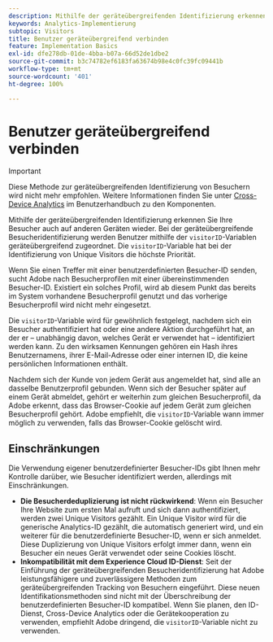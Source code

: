 ```yaml
---
description: Mithilfe der geräteübergreifenden Identifizierung erkennen Sie Ihre Besucher auch auf anderen Geräten wieder. Bei der geräteübergreifenden Besucherkennung werden Benutzer mithilfe der Besucherkennungsvariablen „s.visitorID“ geräteübergreifend zugeordnet.
keywords: Analytics-Implementierung
subtopic: Visitors
title: Benutzer geräteübergreifend verbinden
feature: Implementation Basics
exl-id: dfe278db-01de-4bba-b07a-66d52de1dbe2
source-git-commit: b3c74782ef6183fa63674b98e4c0fc39fc09441b
workflow-type: tm+mt
source-wordcount: '401'
ht-degree: 100%

---
```


# Benutzer geräteübergreifend verbinden

>[!IMPORTANT]
>
>Diese Methode zur geräteübergreifenden Identifizierung von Besuchern wird nicht mehr empfohlen. Weitere Informationen finden Sie unter [Cross-Device Analytics](/help/components/cda/overview.md) im Benutzerhandbuch zu den Komponenten.

Mithilfe der geräteübergreifenden Identifizierung erkennen Sie Ihre Besucher auch auf anderen Geräten wieder. Bei der geräteübergreifende Besucheridentifizierung werden Benutzer mithilfe der `visitorID`-Variablen geräteübergreifend zugeordnet. Die `visitorID`-Variable hat bei der Identifizierung von Unique Visitors die höchste Priorität.

Wenn Sie einen Treffer mit einer benutzerdefinierten Besucher-ID senden, sucht Adobe nach Besucherprofilen mit einer übereinstimmenden Besucher-ID. Existiert ein solches Profil, wird ab diesem Punkt das bereits im System vorhandene Besucherprofil genutzt und das vorherige Besucherprofil wird nicht mehr eingesetzt.

Die `visitorID`-Variable wird für gewöhnlich festgelegt, nachdem sich ein Besucher authentifiziert hat oder eine andere Aktion durchgeführt hat, an der er – unabhängig davon, welches Gerät er verwendet hat – identifiziert werden kann. Zu den wirksamen Kennungen gehören ein Hash ihres Benutzernamens, ihrer E-Mail-Adresse oder einer internen ID, die keine persönlichen Informationen enthält.

Nachdem sich der Kunde von jedem Gerät aus angemeldet hat, sind alle an dasselbe Benutzerprofil gebunden. Wenn sich der Besucher später auf einem Gerät abmeldet, gehört er weiterhin zum gleichen Besucherprofil, da Adobe erkennt, dass das Browser-Cookie auf jedem Gerät zum gleichen Besucherprofil gehört. Adobe empfiehlt, die `visitorID`-Variable wann immer möglich zu verwenden, falls das Browser-Cookie gelöscht wird.

## Einschränkungen

Die Verwendung eigener benutzerdefinierter Besucher-IDs gibt Ihnen mehr Kontrolle darüber, wie Besucher identifiziert werden, allerdings mit Einschränkungen.

* **Die Besucherdeduplizierung ist nicht rückwirkend**: Wenn ein Besucher Ihre Website zum ersten Mal aufruft und sich dann authentifiziert, werden zwei Unique Visitors gezählt. Ein Unique Visitor wird für die generische Analytics-ID gezählt, die automatisch generiert wird, und ein weiterer für die benutzerdefinierte Besucher-ID, wenn er sich anmeldet. Diese Duplizierung von Unique Visitors erfolgt immer dann, wenn ein Besucher ein neues Gerät verwendet oder seine Cookies löscht.
* **Inkompatibilität mit dem Experience Cloud ID-Dienst**: Seit der Einführung der geräteübergreifenden Besucheridentifizierung hat Adobe leistungsfähigere und zuverlässigere Methoden zum geräteübergreifenden Tracking von Besuchern eingeführt. Diese neuen Identifikationsmethoden sind nicht mit der Überschreibung der benutzerdefinierten Besucher-ID kompatibel. Wenn Sie planen, den ID-Dienst, Cross-Device Analytics oder die Gerätekooperation zu verwenden, empfiehlt Adobe dringend, die `visitorID`-Variable nicht zu verwenden.
